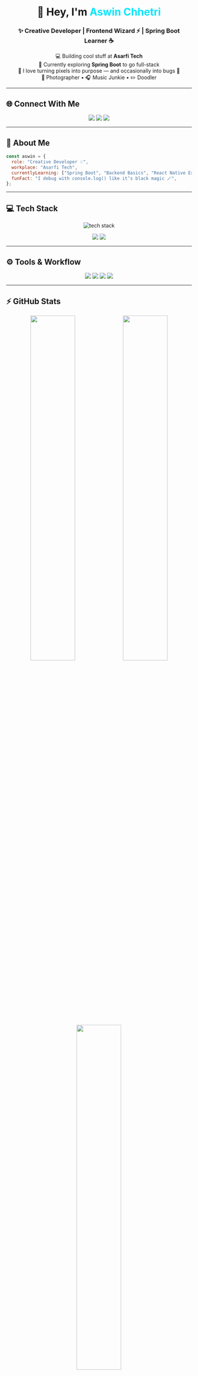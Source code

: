 <!-- ⚡ Aswin Chhetri | Creative Developer -->

<h1 align="center">
  👋 Hey, I'm <span style="color:#00e6ff;">Aswin Chhetri</span>
</h1>
<h3 align="center">✨ Creative Developer | Frontend Wizard ⚡ | Spring Boot Learner ☕</h3>

<p align="center">
  💻 Building cool stuff at <b>Asarfi Tech</b> <br/>
  🌱 Currently exploring <b>Spring Boot</b> to go full-stack <br/>
  🎨 I love turning pixels into purpose — and occasionally into bugs 🐛 <br/>
  📸 Photographer • 🎧 Music Junkie • ✏️ Doodler
</p>

---

## 🌐 Connect With Me

<p align="center">
  <a href="https://instagram.com/asbin.02" target="_blank"><img src="https://img.shields.io/badge/Instagram-%23E4405F.svg?style=for-the-badge&logo=instagram&logoColor=white"/></a>
  <a href="https://linkedin.com/in/aswin-chhetri+" target="_blank"><img src="https://img.shields.io/badge/LinkedIn-%230A66C2.svg?style=for-the-badge&logo=linkedin&logoColor=white"/></a>
  <a href="mailto:aswinchhetri02@gmail.com"><img src="https://img.shields.io/badge/Email-%23D14836.svg?style=for-the-badge&logo=gmail&logoColor=white"/></a>
</p>

---

## 🧠 About Me

```js
const aswin = {
  role: "Creative Developer 💡",
  workplace: "Asarfi Tech",
  currentlyLearning: ["Spring Boot", "Backend Basics", "React Native Expo" ],
  funFact: "I debug with console.log() like it’s black magic 🪄",
};
```

---

## 💻 Tech Stack

<p align="center">
  <img src="https://skillicons.dev/icons?i=html,css,js,react,reactnative,redux,postgres,mysql,spring,git,github,figma,canva,vscode,postman" alt="tech stack"/>
</p>

<p align="center">
  <img src="https://img.shields.io/badge/-React%20Query-FF4154?style=for-the-badge&logo=react-query&logoColor=white"/>
  <img src="https://img.shields.io/badge/-React%20Router-CA4245?style=for-the-badge&logo=react-router&logoColor=white"/>
</p>

---

## ⚙️ Tools & Workflow

<p align="center">
  <img src="https://img.shields.io/badge/Editor-VSCode-007ACC?style=for-the-badge&logo=visual-studio-code&logoColor=white"/>
  <img src="https://img.shields.io/badge/API%20Testing-Postman-FF6C37?style=for-the-badge&logo=postman&logoColor=white"/>
  <img src="https://img.shields.io/badge/Design-Figma-F24E1E?style=for-the-badge&logo=figma&logoColor=white"/>
  <img src="https://img.shields.io/badge/Version%20Control-Git-F05032?style=for-the-badge&logo=git&logoColor=white"/>
</p>

---

## ⚡ GitHub Stats

<p align="center">
  <img width="49%" src="https://github-readme-stats.vercel.app/api?username=Beasty002&show_icons=true&theme=tokyonight&hide_border=true" />
  <img width="49%" src="https://github-readme-streak-stats.herokuapp.com?user=Beasty002&theme=tokyonight&hide_border=true" />
</p>

<p align="center">
  <img width="49%" src="https://github-readme-stats.vercel.app/api/top-langs/?username=Beasty002&layout=compact&theme=tokyonight&hide_border=true" />
</p>

---

## 🎯 Random Dev Quote

<p align="center">
  <img src="https://quotes-github-readme.vercel.app/api?type=horizontal&theme=tokyonight"/>
</p>

---

## 🧩 Fun Zone

<p align="center">
  <img src="https://readme-jokes.vercel.app/api?theme=tokyonight" alt="Jokes Card" />
</p>

---

## 📫 Let's Connect

<p align="center">
  <b>Drop a hi 👋 at:</b> <a href="mailto:aswinchhetri02@gmail.com">aswinchhetri02@gmail.com</a><br/>
  or just send a meme, I won’t mind 😅
</p>

<p align="center">
  <img src="https://visitcount.itsvg.in/api?id=Beasty002&label=Profile%20Views&icon=5&color=6" />
</p>

---

<p align="center">
  <i>“Code, coffee, repeat ☕💻 — and maybe fix it in production later.”</i>
</p>

<!-- 🌀 Designed by Aswin Chhetri | Inspired by chaos & caffeine -->

